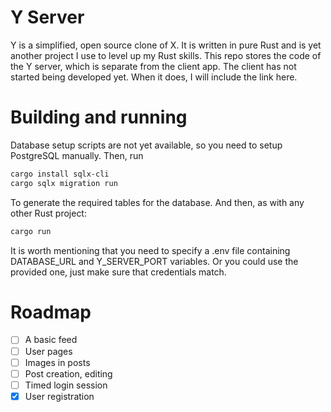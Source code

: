 # Y Server
Y is a simplified, open source clone of X. It is written in pure Rust and is yet another project I use to level up my Rust skills. This repo stores the code of the Y server, which is separate from the client app. The client has not started being developed yet. When it does, I will include the link here.

# Building and running
Database setup scripts are not yet available, so you need to setup PostgreSQL manually. Then, run
```sh
cargo install sqlx-cli
cargo sqlx migration run
```
To generate the required tables for the database.
And then, as with any other Rust project:
```sh
cargo run
```
It is worth mentioning that you need to specify a .env file containing DATABASE_URL and Y_SERVER_PORT variables. Or you could use the provided one, just make sure that credentials match.

# Roadmap
- [ ] A basic feed
- [ ] User pages
- [ ] Images in posts
- [ ] Post creation, editing
- [ ] Timed login session
- [x] User registration